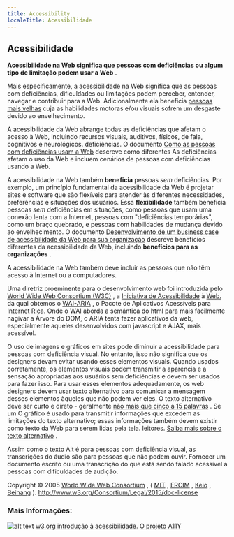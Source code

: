 ```yaml
---
title: Accessibility
localeTitle: Acessibilidade
---
```

## Acessibilidade

**Acessibilidade na Web significa que pessoas com deficiências ou algum tipo de limitação podem usar a Web** .

Mais especificamente, a acessibilidade na Web significa que as pessoas com deficiências, dificuldades ou limitações podem perceber, entender, navegar e contribuir para a Web. Adicionalmente ela beneficia [pessoas mais velhas](https://www.w3.org/WAI/bcase/soc.html#of) cuja as habilidades motoras e/ou visuais sofrem um desgaste devido ao envelhecimento.

A acessibilidade da Web abrange todas as deficiências que afetam o acesso à Web, incluindo recursos visuais, auditivos, físicos, de fala, cognitivos e neurológicos. deficiências. O documento [Como as pessoas com deficiências usam a Web](http://www.w3.org/WAI/intro/people-use-web/Overview.html) descreve como diferentes As deficiências afetam o uso da Web e incluem cenários de pessoas com deficiências usando a Web.

A acessibilidade na Web também **beneficia** pessoas _sem_ deficiências. Por exemplo, um princípio fundamental da acessibilidade da Web é projetar sites e software que são flexíveis para atender às diferentes necessidades, preferências e situações dos usuários. Essa **flexibilidade** também beneficia pessoas _sem_ deficiências em situações, como pessoas que usam uma conexão lenta com a Internet, pessoas com "deficiências temporárias", como um braço quebrado, e pessoas com habilidades de mudança devido ao envelhecimento. O documento [Desenvolvimento de um business case de acessibilidade da Web para sua organização](https://www.w3.org/WAI/bcase/Overview) descreve benefícios diferentes da acessibilidade da Web, incluindo **benefícios para as organizações** .

A acessibilidade na Web também deve incluir as pessoas que não têm acesso à Internet ou a computadores.

Uma diretriz proeminente para o desenvolvimento web foi introduzida pelo [World Wide Web Consortium (W3C)](https://www.w3.org/) , a [Iniciativa de Acessibilidade](https://www.w3.org/WAI/) à [Web.](https://www.w3.org/WAI/) da qual obtemos o [WAI-ARIA](https://developer.mozilla.org/en-US/docs/Learn/Accessibility/WAI-ARIA_basics) , o Pacote de Aplicativos Acessíveis para Internet Rica. Onde o WAI aborda a semântica do html para mais facilmente nagivar a Árvore do DOM, o ARIA tenta fazer aplicativos da web, especialmente aqueles desenvolvidos com javascript e AJAX, mais acessível.

O uso de imagens e gráficos em sites pode diminuir a acessibilidade para pessoas com deficiência visual. No entanto, isso não significa que os designers devam evitar usando esses elementos visuais. Quando usados ​​corretamente, os elementos visuais podem transmitir a aparência e a sensação apropriadas aos usuários sem deficiências e devem ser usados para fazer isso. Para usar esses elementos adequadamente, os web designers devem usar texto alternativo para comunicar a mensagem desses elementos àqueles que não podem ver eles. O texto alternativo deve ser curto e direto - geralmente [não mais que cinco a 15 palavras](https://www.thoughtco.com/writing-great-alt-text-3466185) . Se um O gráfico é usado para transmitir informações que excedem as limitações do texto alternativo; essas informações também devem existir como texto da Web para serem lidas pela tela. leitores. [Saiba mais sobre o texto alternativo](https://webaim.org/techniques/alttext/) .

Assim como o texto Alt é para pessoas com deficiência visual, as transcrições do áudio são para pessoas que não podem ouvir. Fornecer um documento escrito ou uma transcrição do que está sendo falado acessível a pessoas com dificuldades de audição.

Copyright © 2005 [World Wide Web Consortium](http://www.w3.org) , ( [MIT](http://www.csail.mit.edu/) , [ERCIM](http://www.ercim.org) , [Keio](http://www.keio.ac.jp) , [Beihang](http://ev.buaa.edu.cn) ). http://www.w3.org/Consortium/Legal/2015/doc-license

### Mais Informações:
![alt text](https://www.w3.org/WAI/images/wai-temp "WAI")
[w3.org introdução à acessibilidade.](https://www.w3.org/WAI/intro/accessibility.php) [O projeto A11Y](http://a11yproject.com/)
